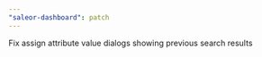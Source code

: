 ```yaml
---
"saleor-dashboard": patch
---
```


Fix assign attribute value dialogs showing previous search results
